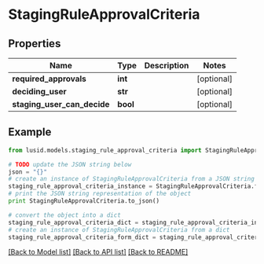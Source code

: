 # StagingRuleApprovalCriteria


## Properties
Name | Type | Description | Notes
------------ | ------------- | ------------- | -------------
**required_approvals** | **int** |  | [optional] 
**deciding_user** | **str** |  | [optional] 
**staging_user_can_decide** | **bool** |  | [optional] 

## Example

```python
from lusid.models.staging_rule_approval_criteria import StagingRuleApprovalCriteria

# TODO update the JSON string below
json = "{}"
# create an instance of StagingRuleApprovalCriteria from a JSON string
staging_rule_approval_criteria_instance = StagingRuleApprovalCriteria.from_json(json)
# print the JSON string representation of the object
print StagingRuleApprovalCriteria.to_json()

# convert the object into a dict
staging_rule_approval_criteria_dict = staging_rule_approval_criteria_instance.to_dict()
# create an instance of StagingRuleApprovalCriteria from a dict
staging_rule_approval_criteria_form_dict = staging_rule_approval_criteria.from_dict(staging_rule_approval_criteria_dict)
```
[[Back to Model list]](../README.md#documentation-for-models) [[Back to API list]](../README.md#documentation-for-api-endpoints) [[Back to README]](../README.md)


